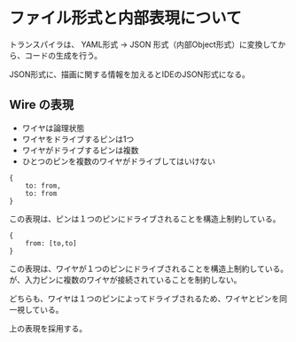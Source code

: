 # ファイル形式と内部表現について

トランスパイラは、 YAML形式 → JSON 形式（内部Object形式）に変換してから、コードの生成を行う。

JSON形式に、描画に関する情報を加えるとIDEのJSON形式になる。

## Wire の表現

- ワイヤは論理状態
- ワイヤをドライブするピンは1つ
- ワイヤがドライブするピンは複数
- ひとつのピンを複数のワイヤがドライブしてはいけない


```
{
    to: from,
    to: from
}
```

この表現は、ピンは１つのピンにドライブされることを構造上制約している。

```
{
    from: [to,to]
}
```

この表現は、ワイヤが１つのピンにドライブされることを構造上制約している。が、入力ピンに複数のワイヤが接続されていることを制約しない。

どちらも、ワイヤは１つのピンによってドライブされるため、ワイヤとピンを同一視している。

上の表現を採用する。
